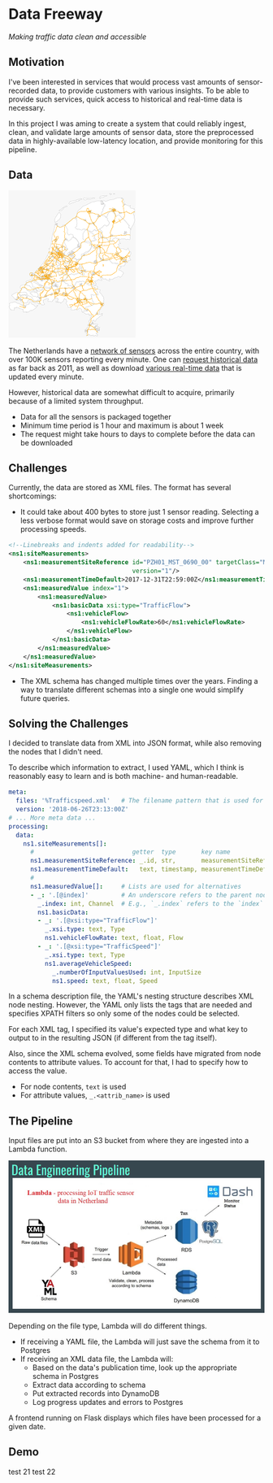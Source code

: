 # Data Freeway
_Making traffic data clean and accessible_



## Motivation

I've been interested in services that would process
vast amounts of sensor-recorded data, to provide customers with various insights.
To be able to provide such services, quick access to historical and real-time data is necessary.

In this project I was aming to create a system that could reliably
ingest, clean, and validate large amounts of sensor data, store the
preprocessed data in highly-available low-latency location, and provide
monitoring for this pipeline.


## Data

![sensorsMap]

The Netherlands have a
[network of sensors](http://www.ndw.nu/)
across the entire country,
with over 100K sensors reporting every minute.
One can [request historical data](http://83.247.110.3/OpenDataHistorie/) as far back as 2011,
as well as download [various real-time data](http://opendata.ndw.nu/) that is updated every minute.

However, historical data are somewhat difficult to acquire,
primarily because of a limited system throughput.

* Data for all the sensors is packaged together
* Minimum time period is 1 hour and maximum is about 1 week
* The request might take hours to days to complete before the data can be downloaded


## Challenges

Currently, the data are stored as XML files. The format has several shortcomings:
* It could take about 400 bytes to store just 1 sensor reading.
Selecting a less verbose format would
save on storage costs and
improve further processing speeds.
```xml
<!--Linebreaks and indents added for readability-->
<ns1:siteMeasurements>
    <ns1:measurementSiteReference id="PZH01_MST_0690_00" targetClass="MeasurementSiteRecord"
                                  version="1"/>
    <ns1:measurementTimeDefault>2017-12-31T22:59:00Z</ns1:measurementTimeDefault>
    <ns1:measuredValue index="1">
        <ns1:measuredValue>
            <ns1:basicData xsi:type="TrafficFlow">
                <ns1:vehicleFlow>
                    <ns1:vehicleFlowRate>60</ns1:vehicleFlowRate>
                </ns1:vehicleFlow>
            </ns1:basicData>
        </ns1:measuredValue>
    </ns1:measuredValue>
</ns1:siteMeasurements>
```
* The XML schema has changed multiple times over the years.
Finding a way to translate different schemas into a single one would
simplify future queries.


## Solving the Challenges

I decided to translate data from XML into JSON format,
while also removing the nodes that I didn't need.

To describe which information to extract, I used YAML, which I think is
reasonably easy to learn and is both machine- and human-readable.

```yaml
meta:
  files: '%Trafficspeed.xml'   # The filename pattern that is used for lookups in PostgreSQL
  version: '2018-06-26T23:13:00Z'
# ... More meta data ...
processing:
  data:
    ns1.siteMeasurements[]:
      #                           getter  type       key name
      ns1.measurementSiteReference: _.id, str,       measurementSiteReference
      ns1.measurementTimeDefault:   text, timestamp, measurementTimeDefault
      #
      ns1.measuredValue[]:     # Lists are used for alternatives
      - _: '.[@index]'         # An underscore refers to the parent node
        _.index: int, Channel  # E.g., `_.index` refers to the `index` attribute of the parent
        ns1.basicData:
        - _: '.[@xsi:type="TrafficFlow"]'
          _.xsi.type: text, Type
          ns1.vehicleFlowRate: text, float, Flow
        - _: '.[@xsi:type="TrafficSpeed"]'
          _.xsi.type: text, Type
          ns1.averageVehicleSpeed:
            _.numberOfInputValuesUsed: int, InputSize
            ns1.speed: text, float, Speed
```

In a schema description file, the YAML's nesting structure describes XML node nesting.
However, the YAML only lists the tags that are needed and specifies XPATH filters
so only some of the nodes could be selected.

For each XML tag, I specified its value's expected type and
what key to output to in the resulting JSON (if different from the tag itself).

Also, since the XML schema evolved, some fields have migrated
from node contents to attribute values.
To account for that, I had to specify how to access the value.
* For node contents, ``text`` is used
* For attribute values, ``_.<attrib_name>`` is used


## The Pipeline

Input files are put into an S3 bucket from where
they are ingested into a Lambda function.

![pipeline]

Depending on the file type, Lambda will do different things.

* If receiving a YAML file, the Lambda will just save
  the schema from it to Postgres
* If receiving an XML data file, the Lambda will:
  * Based on the data's publication time,
    look up the appropriate schema in Postgres
  * Extract data according to schema
  * Put extracted records into DynamoDB
  * Log progress updates and errors to Postgres

A frontend running on Flask displays which files have been processed for a given date.



[sensorsMap]: images/map_small.png
[pipeline]: images/DE-lambda.png

## Demo

test 21
test 22
